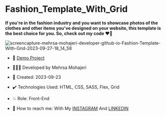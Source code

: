# Fashion_Template_With_Grid

**If you're in the fashion industry and you want to showcase photos of the clothes and other items you've designed on your website, this template is the best choice for you. So, check out my code ♥️🎀**

![screencapture-mehrsa-mohajeri-developer-github-io-Fashion-Template-With-Grid-2023-09-27-18_14_58](https://github.com/Mehrsa-Mohajeri-Developer/Fashion_Template_With_Grid/assets/145048780/656dcf37-0411-48fc-aae5-8136a80e8209)

- 🔗 [Demo Project](https://mehrsa-mohajeri-developer.github.io/Fashion_Template_With_Grid/)

- 👩🏻‍💻 Developed by Mehrsa Mohajeri

- 📆 Created: 2023-09-23

- ✔️ Technologies Used: HTML, CSS, SASS, Flex, Grid

- 💥 Role: Front-End

- 📲 How to reach me: With My [INSTAGRAM](https://www.instagram.com/mehrsa_mohajeri_developer) And [LINKEDIN](https://www.linkedin.com/in/mehrsa-mohajeri-developer)
